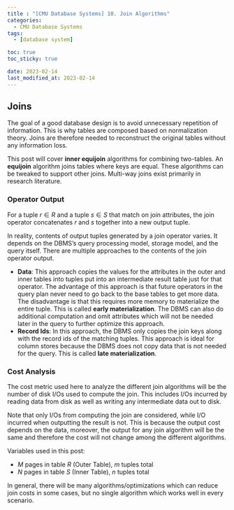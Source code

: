 ```yaml
---
title : "[CMU Database Systems] 10. Join Algorithms"
categories:
  - CMU Database Systems
tags:
  - [database system]

toc: true
toc_sticky: true

date: 2023-02-14
last_modified_at: 2023-02-14
---
```


## Joins

The goal of a good database design is to avoid unnecessary repetition of information. This is why tables are composed based on normalization theory. Joins are therefore needed to reconstruct the original tables without any information loss. 

This post will cover **inner equijoin** algorithms for combining two-tables. An **equijoin** algorithm joins tables where keys are equal. These algorithms can be tweaked to support other joins. Multi-way joins exist primarily in research literature.

### Operator Output

For a tuple $r \in R$ and a tuple $s \in S$ that match on join attributes, the join operator concatenates $r$ and $s$ together into a new output tuple. 

In reality, contents of output tuples generated by a join operator varies. It depends on the DBMS’s query processing model, storage model, and the query itself. There are multiple approaches to the contents of the join operator output.

- **Data**: This approach copies the values for the attributes in the outer and inner tables into tuples put into an intermediate result table just for that operator. The advantage of this approach is that future operators in the query plan never need to go back to the base tables to get more data. The disadvantage is that this requires more memory to materialize the entire tuple. This is called **early materialization**.
The DBMS can also do additional computation and omit attributes which will not be needed later in the query to further optimize this approach.
- **Record Ids**: In this approach, the DBMS only copies the join keys along with the record ids of the matching tuples. This approach is ideal for column stores because the DBMS does not copy data that
is not needed for the query. This is called **late materialization**.

### Cost Analysis

The cost metric used here to analyze the different join algorithms will be the number of disk I/Os used to compute the join. This includes I/Os incurred by reading data from disk as well as writing any intermediate data out to disk.

Note that only I/Os from computing the join are considered, while I/O incurred when outputting the result is not. This is because the output cost depends on the data, moreover, the output for any join algorithm will be the same and therefore the cost will not change among the different algorithms.

Variables used in this post:
- $M$ pages in table $R$ (Outer Table), $m$ tuples total
- $N$ pages in table $S$ (Inner Table), $n$ tuples total

In general, there will be many algorithms/optimizations which can reduce join costs in some cases, but no single algorithm which works well in every scenario.